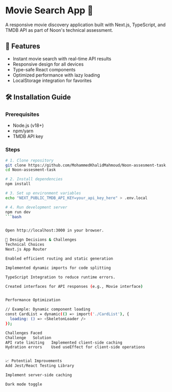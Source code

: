 # Movie Search App 🎥

A responsive movie discovery application built with Next.js, TypeScript, and TMDB API as part of Noon's technical assessment.


## 🌟 Features
- Instant movie search with real-time API results
- Responsive design for all devices
- Type-safe React components
- Optimized performance with lazy loading
- LocalStorage integration for favorites 

## 🛠 Installation Guide

### Prerequisites
- Node.js (v18+)
- npm/yarn
- TMDB API key

### Steps
```bash
# 1. Clone repository
git clone https://github.com/MohammedKhalidMahmoud/Noon-assesment-task.git
cd Noon-assesment-task

# 2. Install dependencies
npm install

# 3. Set up environment variables
echo "NEXT_PUBLIC_TMDB_API_KEY=your_api_key_here" > .env.local

# 4. Run development server
npm run dev
```bash


Open http://localhost:3000 in your browser.

🧠 Design Decisions & Challenges
Technical Choices
Next.js App Router

Enabled efficient routing and static generation

Implemented dynamic imports for code splitting

TypeScript Integration to reduce runtime errors.

Created interfaces for API responses (e.g., Movie interface)


Performance Optimization

// Example: Dynamic component loading
const CardList = dynamic(() => import('./CardList'), { 
  loading: () => <SkeletonLoader /> 
});

Challenges Faced
Challenge	Solution
API rate limiting	Implemented client-side caching
Hydration errors	Used useEffect for client-side operations


📈 Potential Improvements
Add Jest/React Testing Library

Implement server-side caching

Dark mode toggle
